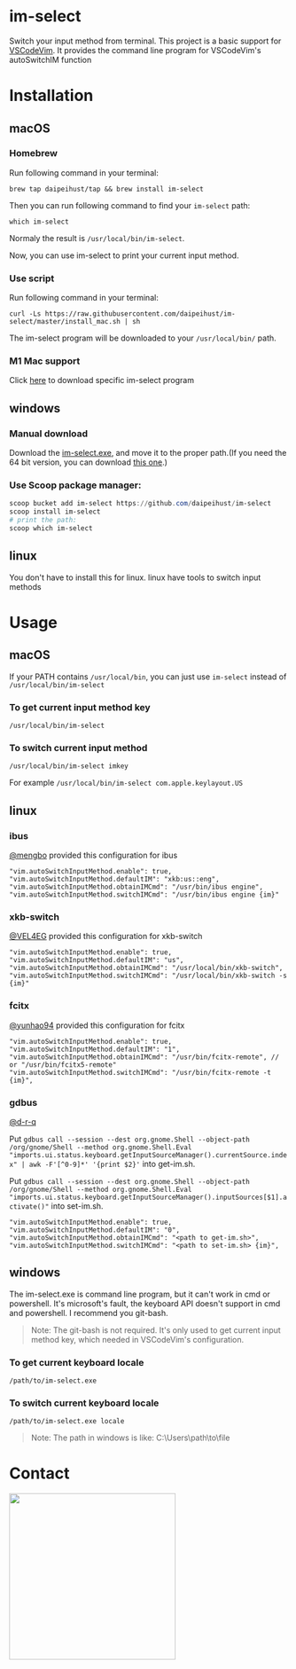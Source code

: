 # im-select
Switch your input method from terminal. This project is a basic support for [VSCodeVim](https://github.com/VSCodeVim/Vim). It provides the command line program for VSCodeVim's autoSwitchIM function

# Installation

## macOS

### Homebrew

Run following command in your terminal:

```shell
brew tap daipeihust/tap && brew install im-select
```

Then you can run following command to find your `im-select` path:

```shell
which im-select
```

Normaly the result is `/usr/local/bin/im-select`.

Now, you can use im-select to print your current input method.

### Use script

Run following command in your terminal:
```shell
curl -Ls https://raw.githubusercontent.com/daipeihust/im-select/master/install_mac.sh | sh
```
The im-select program will be downloaded to your `/usr/local/bin/` path.

### M1 Mac support

Click [here](https://github.com/daipeihust/im-select/blob/8080ad18f20218d1b6b5ef81d26cc5452d56b165/im-select-mac/out/apple/im-select) to download specific im-select program

## windows

### Manual download

Download the [im-select.exe](https://github.com/daipeihust/im-select/raw/master/im-select-win/out/x86/im-select.exe), and move it to the proper path.(If you need the 64 bit version, you can download [this one](https://github.com/daipeihust/im-select/raw/master/im-select-win/out/x64/im-select.exe).)

### Use Scoop package manager:

```powershell
scoop bucket add im-select https://github.com/daipeihust/im-select
scoop install im-select
# print the path:
scoop which im-select
```

## linux

You don't have to install this for linux. linux have tools to switch input methods


# Usage

## macOS

If your PATH contains `/usr/local/bin`, you can just use `im-select` instead of `/usr/local/bin/im-select`
### To get current input method key
```shell
/usr/local/bin/im-select
```
### To switch current input method
```shell
/usr/local/bin/im-select imkey
```
For example `/usr/local/bin/im-select com.apple.keylayout.US`

## linux

### ibus

[@mengbo](https://github.com/mengbo) provided this configuration for ibus

```
"vim.autoSwitchInputMethod.enable": true,
"vim.autoSwitchInputMethod.defaultIM": "xkb:us::eng",
"vim.autoSwitchInputMethod.obtainIMCmd": "/usr/bin/ibus engine",
"vim.autoSwitchInputMethod.switchIMCmd": "/usr/bin/ibus engine {im}"
```

### xkb-switch

[@VEL4EG](https://github.com/VEL4EG) provided this configuration for xkb-switch

```
"vim.autoSwitchInputMethod.enable": true,
"vim.autoSwitchInputMethod.defaultIM": "us",
"vim.autoSwitchInputMethod.obtainIMCmd": "/usr/local/bin/xkb-switch",
"vim.autoSwitchInputMethod.switchIMCmd": "/usr/local/bin/xkb-switch -s {im}"
```

### fcitx

[@yunhao94](https://github.com/yunhao94) provided this configuration for fcitx

```jsonc
"vim.autoSwitchInputMethod.enable": true,
"vim.autoSwitchInputMethod.defaultIM": "1",
"vim.autoSwitchInputMethod.obtainIMCmd": "/usr/bin/fcitx-remote", // or "/usr/bin/fcitx5-remote"
"vim.autoSwitchInputMethod.switchIMCmd": "/usr/bin/fcitx-remote -t {im}",
```
### gdbus

[@d-r-q](https://github.com/d-r-q)

Put `gdbus call --session --dest org.gnome.Shell --object-path /org/gnome/Shell --method org.gnome.Shell.Eval "imports.ui.status.keyboard.getInputSourceManager().currentSource.index" | awk -F'[^0-9]*' '{print $2}'` into get-im.sh.

Put `gdbus call --session --dest org.gnome.Shell --object-path /org/gnome/Shell --method org.gnome.Shell.Eval "imports.ui.status.keyboard.getInputSourceManager().inputSources[$1].activate()"` into set-im.sh.

```
"vim.autoSwitchInputMethod.enable": true,
"vim.autoSwitchInputMethod.defaultIM": "0",
"vim.autoSwitchInputMethod.obtainIMCmd": "<path to get-im.sh>",
"vim.autoSwitchInputMethod.switchIMCmd": "<path to set-im.sh> {im}",
```

## windows
The im-select.exe is command line program, but it can't work in cmd or powershell. It's microsoft's fault, the keyboard API doesn't support in cmd and powershell. I recommend you git-bash.

> Note: The git-bash is not required. It's only used to get current input method key, which needed in VSCodeVim's configuration.

### To get current keyboard locale
```shell
/path/to/im-select.exe
```

### To switch current keyboard locale
```shell
/path/to/im-select.exe locale
```

> Note: The path in windows is like: C:\Users\path\to\file

# Contact

<div align="left">
    <img src="contact_me.jpeg" height="300">
</div>
